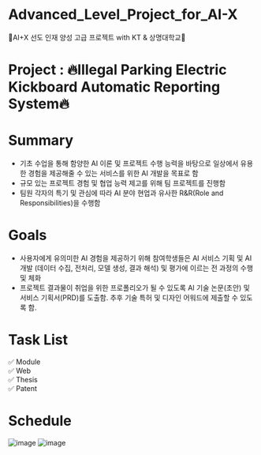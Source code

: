 # Advanced_Level_Project_for_AI-X
🏒AI+X 선도 인재 양성 고급 프로젝트 with KT & 상명대학교🏒

# Project : 🔥Illegal Parking Electric Kickboard Automatic Reporting System🔥


# Summary

  - 기초 수업을 통해 함양한 AI 이론 및 프로젝트 수행 능력을 바탕으로 일상에서 유용한 경험을 제공해줄 수 있는 서비스를 위한 AI 개발을 목표로 함
  - 규모 있는 프로젝트 경험 및 협업 능력 제고를 위해 팀 프로젝트를 진행함
  - 팀원 각자의 특기 및 관심에 따라 AI 분야 현업과 유사한 R&R(Role and Responsibilities)을 수행함

# Goals
  - 사용자에게 유의미한 AI 경험을 제공하기 위해 참여학생들은 AI 서비스 기획 및 AI 개발 (데이터 수집, 전처리, 모델 생성, 결과 해석) 및 평가에 이르는 전 과정의 수행 및 체화
  - 프로젝트 결과물이 취업을 위한 프로폴리오가 될 수 있도록 AI 기술 논문(초안) 및 서비스 기획서(PRD)를 도출함. 추후 기술 특허 및 디자인 어워드에 제출할 수 있도록 함.

# Task List

  ✅ Module<br/>
  ✅ Web<br/>
  ✅ Thesis<br/>
  ✅ Patent<br/>
  

# Schedule
![image](https://github.com/jinseok19/Intermediate_Level_Project_for_AI-X/assets/121952875/b8942d53-f952-4f66-ae23-caedcaaa22e3)
![image](https://github.com/jinseok19/Intermediate_Level_Project_for_AI-X/assets/121952875/6d202694-6eba-42c8-b149-578b0f79d28d)







